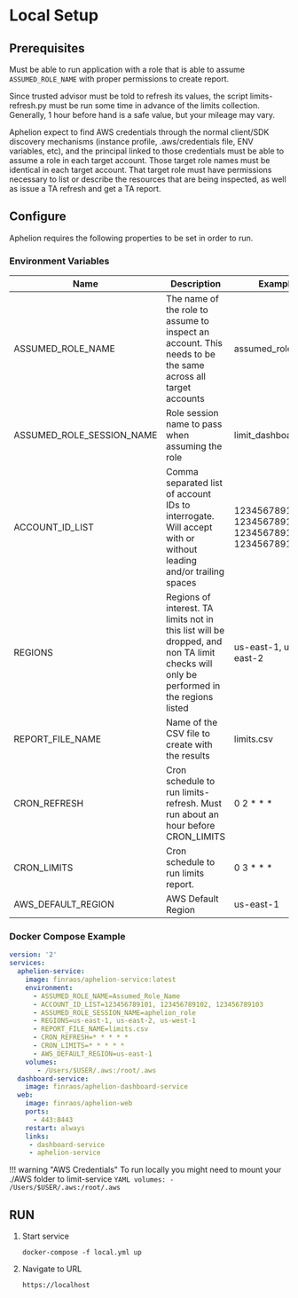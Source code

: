 # Local Setup

## Prerequisites
Must be able to run application with a role that is able to assume ```ASSUMED_ROLE_NAME```
with proper permissions to create report.

Since trusted advisor must be told to refresh its values, the script
limits-refresh.py must be run some time in advance of the limits collection.
Generally, 1 hour before hand is a safe value, but your mileage may vary.

Aphelion expect to find AWS credentials through the normal client/SDK
discovery mechanisms (instance profile, .aws/credentials file, ENV variables, 
etc), and the principal linked to those credentials must be able to assume a
role in each target account. Those target role names must be identical in each
target account. That target role must have permissions necessary to list or
describe the resources that are being inspected, as well as issue a TA refresh
and get a TA report.

## Configure
Aphelion requires the following properties to be set in order to run.

### Environment Variables
| Name                      | Description                                                                                                                           | Example                                                    |
|---------------------------|---------------------------------------------------------------------------------------------------------------------------------------|------------------------------------------------------------|
| ASSUMED_ROLE_NAME         | The name of the role to assume to inspect an account. This needs to be the same across all target accounts                            | assumed_role_name                                          |
| ASSUMED_ROLE_SESSION_NAME | Role session name to pass when assuming the role                                                                                      | limit_dashboard |
| ACCOUNT_ID_LIST           | Comma separated list of account IDs to interrogate. Will accept with or without leading and/or trailing spaces                        | 1234567891011, 1234567891012, 1234567891013, 1234567891014                                            |
| REGIONS                   | Regions of interest. TA limits not in this list will be dropped, and non TA limit checks will only be performed in the regions listed | us-east-1, us-east-2                                       |
| REPORT_FILE_NAME          | Name of the CSV file to create with the results                                                                                       | limits.csv                                                 |
| CRON_REFRESH              | Cron schedule to run limits-refresh.  Must run about an hour before CRON_LIMITS                                                       | 0 2 * * *                                                  |
| CRON_LIMITS               | Cron schedule to run limits report.                                                                                                   | 0 3 * * *                                                  |
| AWS_DEFAULT_REGION        | AWS Default Region                                                                                                                    | us-east-1                                                  |

### Docker Compose Example

```YAML
version: '2'
services:
  aphelion-service:
    image: finraos/aphelion-service:latest
    environment:
      - ASSUMED_ROLE_NAME=Assumed_Role_Name
      - ACCOUNT_ID_LIST=123456789101, 123456789102, 123456789103
      - ASSUMED_ROLE_SESSION_NAME=aphelion_role
      - REGIONS=us-east-1, us-east-2, us-west-1
      - REPORT_FILE_NAME=limits.csv
      - CRON_REFRESH=* * * * *
      - CRON_LIMITS=* * * * *
      - AWS_DEFAULT_REGION=us-east-1
    volumes:
       - /Users/$USER/.aws:/root/.aws
  dashboard-service:
    image: finraos/aphelion-dashboard-service
  web:
    image: finraos/aphelion-web
    ports:
      - 443:8443
    restart: always
    links:
     - dashboard-service
     - aphelion-service
```

!!! warning "AWS Credentials"
    To run locally you might need to mount your ./AWS folder to limit-service
    ```YAML
    volumes:
      - /Users/$USER/.aws:/root/.aws
    ```

## RUN
1. Start service
    ```
    docker-compose -f local.yml up
    ```
2. Navigate to URL
    ```
    https://localhost
    ```